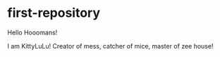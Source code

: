 # first-repository

Hello Hooomans!

I am KittyLuLu! Creator of mess, catcher of mice, master of zee house!
